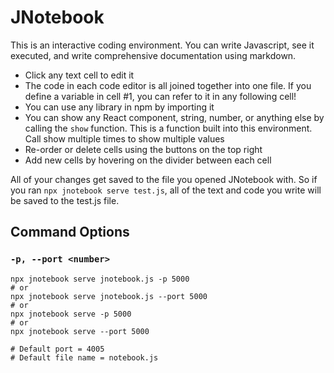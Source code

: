 # JNotebook

This is an interactive coding environment. You can write Javascript, see it executed, and write comprehensive documentation using markdown.

- Click any text cell to edit it
- The code in each code editor is all joined together into one file. If you define a variable in cell #1, you can refer to it in any following cell!
- You can use any library in npm by importing it
- You can show any React component, string, number, or anything else by calling the `show` function. This is a function built into this environment. Call show multiple times to show multiple values
- Re-order or delete cells using the buttons on the top right
- Add new cells by hovering on the divider between each cell

All of your changes get saved to the file you opened JNotebook with. So if you ran `npx jnotebook serve test.js`, all of the text and code you write will be saved to the test.js file.

## Command Options

### `-p, --port <number>`

```
npx jnotebook serve jnotebook.js -p 5000
# or
npx jnotebook serve jnotebook.js --port 5000
# or
npx jnotebook serve -p 5000
# or
npx jnotebook serve --port 5000

# Default port = 4005
# Default file name = notebook.js
```
